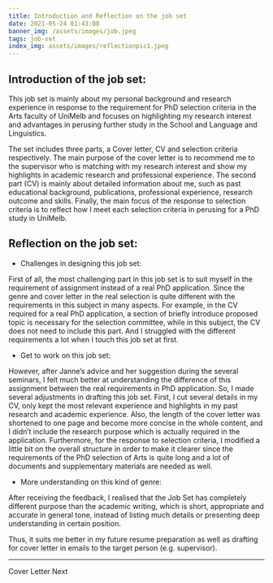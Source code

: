 ```yaml
---
title: Introduction and Reflection on the job set
date: 2021-05-24 01:43:08
banner_img: /assets/images/job.jpeg
tags: job-set
index_img: assets/images/reflectionpic1.jpeg
---
```


## Introduction of the job set:

This job set is mainly about my personal background and research experience in response to the requirement for PhD selection criteria in the Arts faculty of UniMelb and focuses on highlighting my research interest and advantages in perusing further study in the School and Language and Linguistics.

The set includes three parts, a Cover letter, CV and selection criteria respectively. The main purpose of the cover letter is to recommend me to the supervisor who is matching with my research interest and show my highlights in academic research and professional experience. The second part (CV) is mainly about detailed information about me, such as past educational background, publications, professional experience, research outcome and skills. Finally, the main focus of the response to selection criteria is to reflect how I meet each selection criteria in perusing for a PhD study in UniMelb. 

## Reflection on the job set:

- Challenges in designing this job set:

First of all, the most challenging part in this job set is to suit myself in the requirement of assignment instead of a real PhD application. Since the genre and cover letter in the real selection is quite different with the requirements in this subject in many aspects. For example, in the CV required for a real PhD application, a section of briefly introduce proposed topic is necessary for the selection committee, while in this subject, the CV does not need to include this part. And I struggled with the different requirements a lot when I touch this job set at first.

- Get to work on this job set:

However, after Janne’s advice and her suggestion during the several seminars, I felt much better at understanding the difference of this assignment between the real requirements in PhD application. So, I made several adjustments in drafting this job set. First, I cut several details in my CV, only kept the most relevant experience and highlights in my past research and academic experience. Also, the length of the cover letter was shortened to one page and become more concise in the whole content, and I didn’t include the research purpose which is actually required in the application. Furthermore, for the response to selection criteria, I modified a little bit on the overall structure in order to make it clearer since the requirements of the PhD selection of Arts is quite long and a lot of documents and supplementary materials are needed as well.

- More understanding on this kind of genre:

After receiving the feedback, I realised that the Job Set has completely different purpose than the academic writing, which is short, appropriate and accurate in general tone, instead of listing much details or presenting deep understanding in certain position.


Thus, it suits me better in my future resume preparation as well as drafting for cover letter in emails to the target person (e.g. supervisor).

---

<div class="post-prevnext">
    <article class="post-prev col-6">
    </article>
    <article class="post-next col-6">
        <a href="/2021/05/18/cover-letter/" style="text-decoration: none;">
            <span class="hidden-mobile">Cover Letter</span>
            <span class="visible-mobile">Next</span>
            <i class="iconfont icon-arrowright"></i>
        </a>
    </article>
</div>